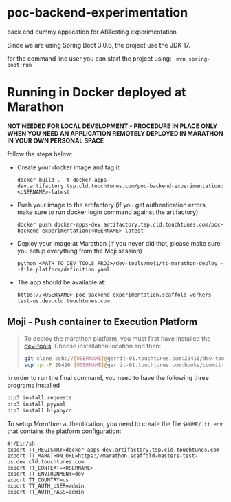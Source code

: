 # poc-backend-experimentation
back end dummy application for ABTesting experimentation

Since we are using Spring Boot 3.0.6,
the project use the JDK 17.

for the command line user you can start the project using:
`` mvn spring-boot:run``


# Running in Docker deployed at Marathon
**NOT NEEDED FOR LOCAL DEVELOPMENT - PROCEDURE IN PLACE ONLY WHEN YOU NEED AN APPLICATION REMOTELY DEPLOYED IN MARATHON IN YOUR OWN PERSONAL SPACE**

follow the steps below:

- Create your docker image and tag it

  `docker build . -t docker-apps-dev.artifactory.tsp.cld.touchtunes.com/poc-backend-experimentation:<USERNAME>-latest`

- Push your image to the artifactory (if you get authentication errors, make sure to run docker login command against the artifactory)

  `docker push docker-apps-dev.artifactory.tsp.cld.touchtunes.com/poc-backend-experimentation:<USERNAME>-latest`
- Deploy your image at Marathon (if you never did that, please make sure you setup everything from the Moji session)

  `python <PATH_TO_DEV_TOOLS_PROJ>/dev-tools/moji/tt-marathon-deploy --file platform/definition.yaml`
- The app should be available at:

  `https://<USERNAME>-poc-backend-experimentation.scaffold-workers-test-us.dev.cld.touchtunes.com`

## Moji - Push container to Execution Platform
> To deploy the marathon platform, you must first have installed the [dev-tools](https://wiki.touchtunes.com/display/XP/Marathon+Applications). Choose installation location and then:
> ```bash
> git clone ssh://[USERNAME]@gerrit-01.touchtunes.com:29418/dev-tools
> scp -p -P 29420 [USERNAME]@gerrit-01.touchtunes.com:hooks/commit-msg dev-tools/.git/hooks/
> ```

In order to run the final command, you need to have the following three programs installed
```bash
pip3 install requests
pip3 install pyyaml
pip3 install hiyapyco
```

To setup *Marathon* authentication, you need to create the file `$HOME/.tt.env` that contains the platform configuration:
```
#!/bin/sh
export TT_REGISTRY=docker-apps-dev.artifactory.tsp.cld.touchtunes.com
export TT_MARATHON_URL=https://marathon.scaffold-masters-test-us.dev.cld.touchtunes.com
export TT_CONTEXT=<USERNAME>
export TT_ENVIRONMENT=dev
export TT_COUNTRY=us
export TT_AUTH_USER=admin
export TT_AUTH_PASS=admin
```



